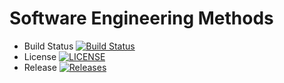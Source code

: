 # Software Engineering Methods

- Build Status [![Build Status](https://travis-ci.org/HanTun-dev/sem1.svg?branch=master)](https://travis-ci.org/HanTun-dev/sem1)
- License [![LICENSE](https://img.shields.io/github/license/HanTun-dev/sem1.svg?style=flat-square)](https://github.com/HanTun-dev/sem1/blob/master/LICENSE)
- Release [![Releases](https://img.shields.io/github/release/HanTun-dev/sem1/all.svg?style=flat-square)](https://github.com/HanTun-dev/sem1/releases)